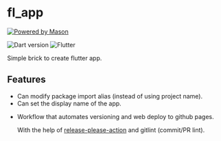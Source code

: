 # fl_app

[![Powered by Mason](https://img.shields.io/endpoint?url=https%3A%2F%2Ftinyurl.com%2Fmason-badge)](https://github.com/felangel/mason)

[dart-badge]: https://img.shields.io/badge/SDK-^3.7.0-red?style=flat&logo=dart&logoColor=2cb8f7&labelColor=333333&color=01579b
[fl-badge]: https://img.shields.io/badge/SDK-^3.29.0-red?style=flat&logo=flutter&logoColor=2cb8f7&labelColor=333333&color=01579b

![Dart version][dart-badge] ![Flutter][fl-badge]

Simple brick to create flutter app.

## Features

* Can modify package import alias (instead of using project name).
* Can set the display name of the app.

[release-please-action]: https://github.com/googleapis/release-please-action

* Workflow that automates versioning and web deploy to github pages.
  
  With the help of [release-please-action] and gitlint (commit/PR lint).
